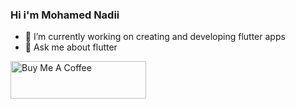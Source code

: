 ### Hi i'm Mohamed Nadii

- 🔭 I’m currently working on creating and developing flutter apps
- 💬 Ask me about flutter
<!-- - 📫 How to reach me: <a href="https://www.linkedin.com/in/m7md-nadii/"></a> --!>

<a href="https://www.buymeacoffee.com/nadii7" target="_blank"><img src="https://cdn.buymeacoffee.com/buttons/v2/arial-violet.png" alt="Buy Me A Coffee" style="height: 60px !important;width: 217px !important;" ></a>
